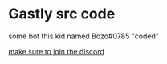 # Gastly src code
some bot this kid named Bozo#0785 "coded" 


[make sure to join the discord](https://discord.gg/barclays)
